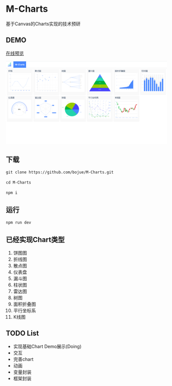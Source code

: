 # M-Charts
基于Canvas的Charts实现的技术预研

## DEMO
[在线预览](https://bojue.github.io/M-Charts)

![Demo](src/assets/demo/demo.png)

## 下载

```
git clone https://github.com/bojue/M-Charts.git

cd M-Charts

npm i
```

## 运行

```
npm run dev

```

## 已经实现Chart类型

1. 饼图图
2. 折线图
3. 散点图
4. 仪表盘
5. 漏斗图
6. 柱状图
7. 雷达图
8. 树图
9. 面积折叠图
10. 平行坐标系
11. K线图

## TODO List 

- 实现基础Chart Demo展示(Doing) 
- 交互
- 完善chart
- 动画
- 变量封装
- 框架封装